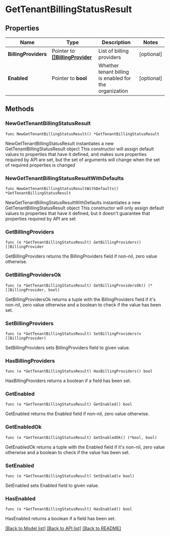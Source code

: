 # GetTenantBillingStatusResult

## Properties

Name | Type | Description | Notes
------------ | ------------- | ------------- | -------------
**BillingProviders** | Pointer to [**[]BillingProvider**](BillingProvider.md) | List of billing providers | [optional] 
**Enabled** | Pointer to **bool** | Whether tenant billing is enabled for the organization | [optional] 

## Methods

### NewGetTenantBillingStatusResult

`func NewGetTenantBillingStatusResult() *GetTenantBillingStatusResult`

NewGetTenantBillingStatusResult instantiates a new GetTenantBillingStatusResult object
This constructor will assign default values to properties that have it defined,
and makes sure properties required by API are set, but the set of arguments
will change when the set of required properties is changed

### NewGetTenantBillingStatusResultWithDefaults

`func NewGetTenantBillingStatusResultWithDefaults() *GetTenantBillingStatusResult`

NewGetTenantBillingStatusResultWithDefaults instantiates a new GetTenantBillingStatusResult object
This constructor will only assign default values to properties that have it defined,
but it doesn't guarantee that properties required by API are set

### GetBillingProviders

`func (o *GetTenantBillingStatusResult) GetBillingProviders() []BillingProvider`

GetBillingProviders returns the BillingProviders field if non-nil, zero value otherwise.

### GetBillingProvidersOk

`func (o *GetTenantBillingStatusResult) GetBillingProvidersOk() (*[]BillingProvider, bool)`

GetBillingProvidersOk returns a tuple with the BillingProviders field if it's non-nil, zero value otherwise
and a boolean to check if the value has been set.

### SetBillingProviders

`func (o *GetTenantBillingStatusResult) SetBillingProviders(v []BillingProvider)`

SetBillingProviders sets BillingProviders field to given value.

### HasBillingProviders

`func (o *GetTenantBillingStatusResult) HasBillingProviders() bool`

HasBillingProviders returns a boolean if a field has been set.

### GetEnabled

`func (o *GetTenantBillingStatusResult) GetEnabled() bool`

GetEnabled returns the Enabled field if non-nil, zero value otherwise.

### GetEnabledOk

`func (o *GetTenantBillingStatusResult) GetEnabledOk() (*bool, bool)`

GetEnabledOk returns a tuple with the Enabled field if it's non-nil, zero value otherwise
and a boolean to check if the value has been set.

### SetEnabled

`func (o *GetTenantBillingStatusResult) SetEnabled(v bool)`

SetEnabled sets Enabled field to given value.

### HasEnabled

`func (o *GetTenantBillingStatusResult) HasEnabled() bool`

HasEnabled returns a boolean if a field has been set.


[[Back to Model list]](../README.md#documentation-for-models) [[Back to API list]](../README.md#documentation-for-api-endpoints) [[Back to README]](../README.md)


